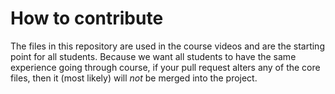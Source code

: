 # How to contribute

The files in this repository are used in the course videos and are the starting
point for all students. Because we want all students to have the same experience
going through course, if your pull request alters any of the core files, then it
(most likely) will _not_ be merged into the project.
